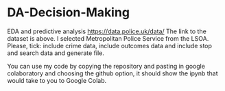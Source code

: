 # DA-Decision-Making
EDA and predictive analysis 
https://data.police.uk/data/
The link to the dataset is above. I selected Metropolitan Police Service from the LSOA. Please, tick: include crime data, include outcomes data and include stop and search data and generate file. 


You can use my code by copying the repository and pasting in google colaboratory and choosing the github option, it should show the ipynb that would take to you to Google Colab. 
